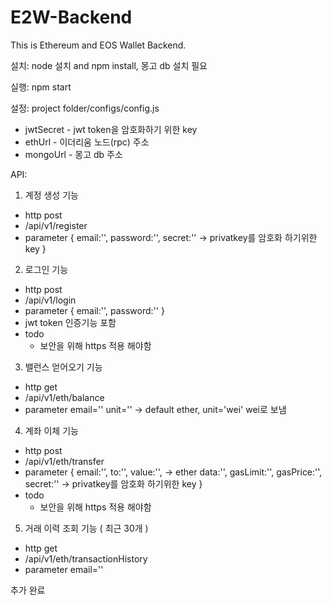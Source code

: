 # E2W-Backend

This is Ethereum and EOS Wallet Backend.

설치: node 설치 and npm install, 몽고 db 설치 필요

실행: npm start

설정: project folder/configs/config.js
- jwtSecret - jwt token을 암호화하기 위한 key
- ethUrl - 이더리움 노드(rpc) 주소
- mongoUrl - 몽고 db 주소

API:
1. 계정 생성 기능 
  - http post
  - /api/v1/register
  - parameter
    {
      email:'',
      password:'',
      secret:''  -> privatkey를 암호화 하기위한 key
    }
    
2. 로그인 기능
  - http post
  - /api/v1/login
  - parameter
    {
      email:'',
      password:''
    }
  - jwt token 인증기능 포함
  - todo
    - 보안을 위해 https 적용 해야함
    
3. 밸런스 얻어오기 기능
  - http get
  - /api/v1/eth/balance
  - parameter
    email=''
    unit='' -> default ether, unit='wei' wei로 보냄
    
4. 계좌 이체 기능
  - http post
  - /api/v1/eth/transfer
  - parameter
    {
      email:'',
      to:'',
      value:'',    -> ether
      data:'',
      gasLimit:'',
      gasPrice:'',
      secret:''   -> privatkey를 암호화 하기위한 key
    }
  - todo
    - 보안을 위해 https 적용 해야함

5. 거래 이력 조회 기능 ( 최근 30개 )
  - http get
  - /api/v1/eth/transactionHistory
  - parameter
    email=''


추가 완료
